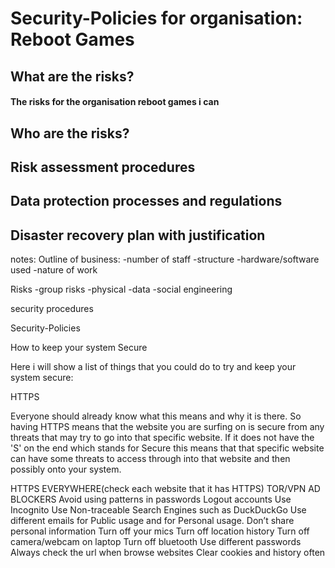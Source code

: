 # Security-Policies for organisation: Reboot Games

## What are the risks?
#### The risks for the organisation reboot games i can 
## Who are the risks?
#### 
## Risk assessment procedures
#### 
## Data protection processes and regulations

## Disaster recovery plan with justification

notes: 
Outline of business:
-number of staff
-structure
-hardware/software used
-nature of work

Risks
-group risks
-physical 
-data
-social engineering

security procedures


Security-Policies

How to keep your system Secure

Here i will show a list of things that you could do to try and keep your system secure:

HTTPS

Everyone should already know what this means and why it is there. So having HTTPS means that the website you are surfing on is secure from any threats that may try to go into that specific website. If it does not have the 'S' on the end which stands for Secure this means that that specific website can have some threats to access through into that website and then possibly onto your system.

HTTPS EVERYWHERE(check each website that it has HTTPS) TOR/VPN AD BLOCKERS Avoid using patterns in passwords Logout accounts Use Incognito Use Non-traceable Search Engines such as DuckDuckGo Use different emails for Public usage and for Personal usage. Don’t share personal information Turn off your mics Turn off location history Turn off camera/webcam on laptop Turn off bluetooth Use different passwords Always check the url when browse websites Clear cookies and history often
